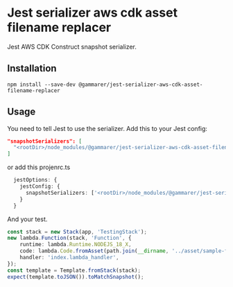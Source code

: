 # Jest serializer aws cdk asset filename replacer

Jest AWS CDK Construct snapshot serializer.

## Installation
```shell
npm install --save-dev @gammarer/jest-serializer-aws-cdk-asset-filename-replacer
```

## Usage
You need to tell Jest to use the serializer. Add this to your Jest config:

```json
"snapshotSerializers": [
  "<rootDir>/node_modules/@gammarer/jest-serializer-aws-cdk-asset-filename-replacer"
]
```
or add this projenrc.ts 
```typescript
  jestOptions: {
    jestConfig: {
      snapshotSerializers: ['<rootDir>/node_modules/@gammarer/jest-serializer-aws-cdk-asset-filename-replacer']
    }
  }
```

And your test.

```typescript
const stack = new Stack(app, 'TestingStack');
new lambda.Function(stack, 'Function', {
    runtime: lambda.Runtime.NODEJS_18_X,
    code: lambda.Code.fromAsset(path.join(__dirname, '../asset/sample-func')),
    handler: 'index.lambda_handler',
});
const template = Template.fromStack(stack);
expect(template.toJSON()).toMatchSnapshot();
```


